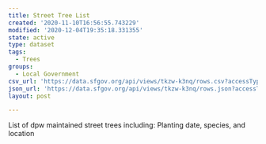 ```yaml
---
title: Street Tree List
created: '2020-11-10T16:56:55.743229'
modified: '2020-12-04T19:35:18.331355'
state: active
type: dataset
tags:
  - Trees
groups:
  - Local Government
csv_url: 'https://data.sfgov.org/api/views/tkzw-k3nq/rows.csv?accessType=DOWNLOAD'
json_url: 'https://data.sfgov.org/api/views/tkzw-k3nq/rows.json?accessType=DOWNLOAD'
layout: post

---
```

List of dpw maintained street trees including: Planting date, species, and location
